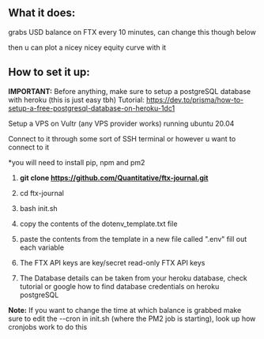 ## What it does: ##

grabs USD balance on FTX every 10 minutes, can change this though below

then u can plot a nicey nicey equity curve with it


## How to set it up: ##

**IMPORTANT:**
Before anything, make sure to setup a postgreSQL database with heroku (this is just easy tbh)
Tutorial: https://dev.to/prisma/how-to-setup-a-free-postgresql-database-on-heroku-1dc1


Setup a VPS on Vultr (any VPS provider works) running ubuntu 20.04

Connect to it through some sort of SSH terminal or however u want to connect to it

*you will need to install pip, npm and pm2

1. **git clone https://github.com/Quantitative/ftx-journal.git**

2. cd ftx-journal

3. bash init.sh

4. copy the contents of the dotenv_template.txt file

5. paste the contents from the template in a new file called ".env" fill out each variable

6. The FTX API keys are key/secret read-only FTX API keys

7. The Database details can be taken from your heroku database, check tutorial or google how to find database credentials on heroku postgreSQL

**Note:** If you want to change the time at which balance is grabbed make sure to edit the --cron in init.sh (where the PM2 job is starting), look up how cronjobs work to do this


